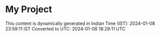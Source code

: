 # My Project

This content is dynamically generated in Indian Time (IST): 2024-01-08 23:59:11 IST
Converted to UTC: 2024-01-08 18:29:11 UTC
